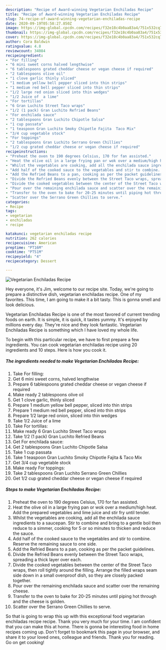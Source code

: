 ```yaml
---
description: "Recipe of Award-winning Vegetarian Enchiladas Recipe"
title: "Recipe of Award-winning Vegetarian Enchiladas Recipe"
slug: 74-recipe-of-award-winning-vegetarian-enchiladas-recipe
date: 2020-09-19T05:58:27.850Z
image: https://img-global.cpcdn.com/recipes/f32e18c4b0aa83a4/751x532cq70/vegetarian-enchiladas-recipe-recipe-main-photo.jpg
thumbnail: https://img-global.cpcdn.com/recipes/f32e18c4b0aa83a4/751x532cq70/vegetarian-enchiladas-recipe-recipe-main-photo.jpg
cover: https://img-global.cpcdn.com/recipes/f32e18c4b0aa83a4/751x532cq70/vegetarian-enchiladas-recipe-recipe-main-photo.jpg
author: Cora Baldwin
ratingvalue: 4.8
reviewcount: 34084
recipeingredient:
- "For filling"
- "6 mini sweet corns halved lengthwise"
- "6 tablespoons grated cheddar cheese or vegan cheese if required"
- "2 tablespoons olive oil"
- "1 clove garlic thinly sliced"
- "1 medium yellow bell pepper sliced into thin strips"
- "1 medium red bell pepper sliced into thin strips"
- "1/2 large red onion sliced into thin wedges"
- "1/2 Juice of  a lime"
- "For tortillas"
- "6 Gran Luchito Street Taco wraps"
- "1/2 (1 pack) Gran Luchito Refried Beans"
- "For enchilada sauce"
- "2 tablespoons Gran Luchito Chipotle Salsa"
- "1 cup passata"
- "1 teaspoon Gran Luchito Smoky Chipotle Fajita  Taco Mix"
- "3/4 cup vegetable stock"
- "For toppings"
- "2 tablespoons Gran Luchito Serrano Green Chillies"
- "1/2 cup grated cheddar cheese or vegan cheese if required"
recipeinstructions:
- "Preheat the oven to 190 degrees Celsius, 170 for fan assisted."
- "Heat the olive oil in a large frying pan or wok over a medium/high heat. Add the prepared vegetables and lime juice and stir fry until tender."
- "Whilst the vegetables are cooking, add all the enchilada sauce ingredients to a saucepan. Stir to combine and bring to a gentle boil then reduce to a simmer, cooking for 5 or so minutes to thicken and reduce the sauce."
- "Add half of the cooked sauce to the vegetables and stir to combine. Reserve the remaining sauce to one side."
- "Add the Refried Beans to a pan, cooking as per the packet guidelines."
- "Divide the Refried Beans evenly between the Street Taco wraps, spreading a thick layer over each."
- "Divide the cooked vegetables between the center of the Street Taco wraps, then roll tightly around the filling. Arrange the filled wraps seam side down in a small ovenproof dish, so they are closely packed together."
- "Pour over the remaining enchilada sauce and scatter over the remaining cheese."
- "Transfer to the oven to bake for 20-25 minutes until piping hot through and the cheese is golden."
- "Scatter over the Serrano Green Chillies to serve."
categories:
- Recipe
tags:
- vegetarian
- enchiladas
- recipe

katakunci: vegetarian enchiladas recipe 
nutrition: 262 calories
recipecuisine: American
preptime: "PT16M"
cooktime: "PT51M"
recipeyield: "4"
recipecategory: Dessert

---
```



![Vegetarian Enchiladas Recipe](https://img-global.cpcdn.com/recipes/f32e18c4b0aa83a4/751x532cq70/vegetarian-enchiladas-recipe-recipe-main-photo.jpg)

Hey everyone, it's Jim, welcome to our recipe site. Today, we're going to prepare a distinctive dish, vegetarian enchiladas recipe. One of my favorites. This time, I am going to make it a bit tasty. This is gonna smell and look delicious.



Vegetarian Enchiladas Recipe is one of the most favored of current trending foods on earth. It is simple, it is quick, it tastes yummy. It's enjoyed by millions every day. They're nice and they look fantastic. Vegetarian Enchiladas Recipe is something which I have loved my whole life.


To begin with this particular recipe, we have to first prepare a few ingredients. You can cook vegetarian enchiladas recipe using 20 ingredients and 10 steps. Here is how you cook it.

<!--inarticleads1-->

##### The ingredients needed to make Vegetarian Enchiladas Recipe:

1. Take For filling:
1. Get 6 mini sweet corns, halved lengthwise
1. Prepare 6 tablespoons grated cheddar cheese or vegan cheese if required
1. Make ready 2 tablespoons olive oil
1. Get 1 clove garlic, thinly sliced
1. Prepare 1 medium yellow bell pepper, sliced into thin strips
1. Prepare 1 medium red bell pepper, sliced into thin strips
1. Prepare 1/2 large red onion, sliced into thin wedges
1. Take 1/2 Juice of  a lime
1. Take For tortillas:
1. Make ready 6 Gran Luchito Street Taco wraps
1. Take 1/2 (1 pack) Gran Luchito Refried Beans
1. Get For enchilada sauce:
1. Get 2 tablespoons Gran Luchito Chipotle Salsa
1. Take 1 cup passata
1. Take 1 teaspoon Gran Luchito Smoky Chipotle Fajita &amp; Taco Mix
1. Get 3/4 cup vegetable stock
1. Make ready For toppings:
1. Take 2 tablespoons Gran Luchito Serrano Green Chillies
1. Get 1/2 cup grated cheddar cheese or vegan cheese if required




<!--inarticleads2-->

##### Steps to make Vegetarian Enchiladas Recipe:

1. Preheat the oven to 190 degrees Celsius, 170 for fan assisted.
1. Heat the olive oil in a large frying pan or wok over a medium/high heat. Add the prepared vegetables and lime juice and stir fry until tender.
1. Whilst the vegetables are cooking, add all the enchilada sauce ingredients to a saucepan. Stir to combine and bring to a gentle boil then reduce to a simmer, cooking for 5 or so minutes to thicken and reduce the sauce.
1. Add half of the cooked sauce to the vegetables and stir to combine. Reserve the remaining sauce to one side.
1. Add the Refried Beans to a pan, cooking as per the packet guidelines.
1. Divide the Refried Beans evenly between the Street Taco wraps, spreading a thick layer over each.
1. Divide the cooked vegetables between the center of the Street Taco wraps, then roll tightly around the filling. Arrange the filled wraps seam side down in a small ovenproof dish, so they are closely packed together.
1. Pour over the remaining enchilada sauce and scatter over the remaining cheese.
1. Transfer to the oven to bake for 20-25 minutes until piping hot through and the cheese is golden.
1. Scatter over the Serrano Green Chillies to serve.




So that is going to wrap this up with this exceptional food vegetarian enchiladas recipe recipe. Thank you very much for your time. I am confident that you can make this at home. There is gonna be interesting food in home recipes coming up. Don't forget to bookmark this page in your browser, and share it to your loved ones, colleague and friends. Thank you for reading. Go on get cooking!
